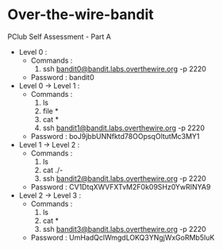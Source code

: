 # Over-the-wire-bandit
PClub Self Assessment - Part A

- Level 0 :
  - Commands :
    1. ssh bandit0@bandit.labs.overthewire.org -p 2220
  - Password : bandit0
- Level  0 -> Level 1 :
  - Commands :
    1. ls
    1. file *
    1. cat *
    1. ssh bandit1@bandit.labs.overthewire.org -p 2220
  - Password : boJ9jbbUNNfktd78OOpsqOltutMc3MY1
- Level 1 -> Level 2 :
  - Commands :
    1. ls
    2. cat ./-
    1. ssh bandit2@bandit.labs.overthewire.org -p 2220
  - Password : CV1DtqXWVFXTvM2F0k09SHz0YwRINYA9
- Level 2 -> Level 3 :
  - Commands :
    1. ls
    2. cat *
    3. ssh bandit3@bandit.labs.overthewire.org -p 2220
  - Password : UmHadQclWmgdLOKQ3YNgjWxGoRMb5luK

